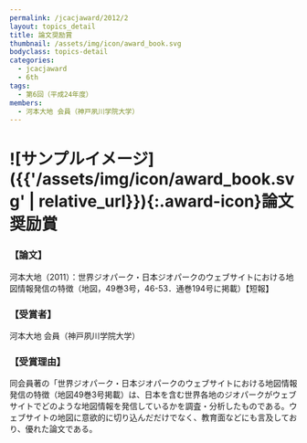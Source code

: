 ```yaml
---
permalink: /jcacjaward/2012/2
layout: topics_detail
title: 論文奨励賞
thumbnail: /assets/img/icon/award_book.svg
bodyclass: topics-detail
categories:
  - jcacjaward
  - 6th
tags:
  - 第6回（平成24年度）
members:
  - 河本大地 会員（神戸夙川学院大学）
---
```


# ![サンプルイメージ]({{'/assets/img/icon/award_book.svg' | relative_url}}){:.award-icon}論文奨励賞

### 【論文】

河本大地（2011）：世界ジオパーク・日本ジオパークのウェブサイトにおける地図情報発信の特徴（地図，49巻3号，46-53．通巻194号に掲載）【短報】

### 【受賞者】

河本大地 会員（神戸夙川学院大学）

### 【受賞理由】

同会員著の「世界ジオパーク・日本ジオパークのウェブサイトにおける地図情報発信の特徴（地図49巻3号掲載）は、日本を含む世界各地のジオパークがウェブサイトでどのような地図情報を発信しているかを調査・分析したものである。ウェブサイトの地図に意欲的に切り込んだだけでなく、教育面などにも言及しており、優れた論文である。
